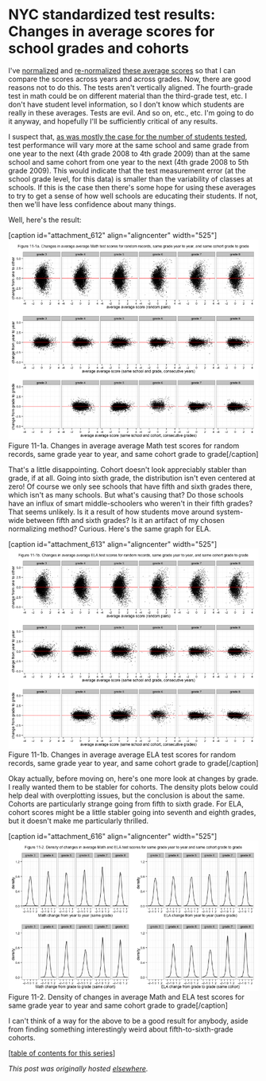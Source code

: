 # NYC standardized test results: Changes in average scores for school grades and cohorts



I've <a href="http://planspace.org/2013/11/17/nyc-standardized-test-results-normalizing-the-distributions-of-average-scores/">normalized</a> and <a href="http://planspace.org/2013/11/18/nyc-standardized-test-results-schools-fight-the-law-of-large-numbers/">re-normalized</a> <a href="http://planspace.org/2013/11/13/nyc-standardized-test-results-putting-the-data-together-and-looking-at-it/">these average scores</a> so that I can compare the scores across years and across grades. Now, there are good reasons not to do this. The tests aren't vertically aligned. The fourth-grade test in math could be on different material than the third-grade test, etc. I don't have student level information, so I don't know which students are really in these averages. Tests are evil. And so on, etc., etc. I'm going to do it anyway, and hopefully I'll be sufficiently critical of any results.

I suspect that,&#160;<a href="http://planspace.org/2013/11/17/nyc-standardized-test-results-number-of-students-tested-at-the-school-grade-subject-level/">as was mostly the case for the number of students tested</a>, test performance will vary more at the same school and same grade from one year to the next (4th grade 2008 to 4th grade 2009) than at the same school and same cohort from one year to the next (4th grade 2008 to 5th grade 2009). This would indicate that the test measurement error (at the school grade level, for this data) is smaller than the variability of classes at schools. If this is the case then there's some hope for using these averages to try to get a sense of how well schools are educating their students. If not, then we'll have less confidence about many things.

Well, here's the result:

[caption id="attachment_612" align="aligncenter" width="525"]<a href="11-1a.png"><img class="size-large wp-image-612" alt="Figure 11-1a. Changes in average average Math test scores for random records, same grade year to year, and same cohort grade to grade" src="11-1a.png"></a> Figure 11-1a. Changes in average average Math test scores for random records, same grade year to year, and same cohort grade to grade[/caption]

That's a little disappointing. Cohort doesn't look appreciably stabler than grade, if at all. Going into sixth grade, the distribution isn't even centered at zero! Of course we only see schools that have fifth and sixth grades there, which isn't as many schools. But what's causing that? Do those schools have an influx of smart middle-schoolers who weren't in their fifth grades? That seems unlikely. Is it a result of how students move around system-wide between fifth and sixth grades? Is it an artifact of my chosen normalizing method? Curious. Here's the same graph for ELA.

[caption id="attachment_613" align="aligncenter" width="525"]<a href="11-1b.png"><img class="size-large wp-image-613" alt="Figure 11-1b. Changes in average average ELA test scores for random records, same grade year to year, and same cohort grade to grade" src="11-1b.png"></a> Figure 11-1b. Changes in average average ELA test scores for random records, same grade year to year, and same cohort grade to grade[/caption]

Okay actually, before moving on, here's one more look at changes by grade. I really wanted them to be stabler for cohorts. The density plots below could help deal with overplotting issues, but the conclusion is about the same. Cohorts are particularly strange going from fifth to sixth grade. For ELA, cohort scores might be a little stabler going into seventh and eighth grades, but it doesn't make me particularly thrilled.

[caption id="attachment_616" align="aligncenter" width="525"]<a href="11-21.png"><img class="size-large wp-image-616" alt="Figure 11-2. Density of changes in average Math and ELA test scores for same grade year to year and same cohort grade to grade" src="11-21.png"></a> Figure 11-2. Density of changes in average Math and ELA test scores for same grade year to year and same cohort grade to grade[/caption]

I can't think of a way for the above to be a good result for anybody, aside from finding something interestingly weird about fifth-to-sixth-grade cohorts.

[<a href="http://planspace.org/2014/01/10/nyc-test-data/">table of contents for this series</a>]



*This post was originally hosted [elsewhere](https://planspacedotorg.wordpress.com/2013/11/19/nyc-standardized-test-results-changes-in-average-scores-for-school-grades-and-cohorts/).*
